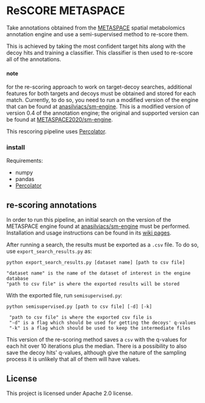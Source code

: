 # ReSCORE METASPACE

Take annotations obtained from the [METASPACE](http://metaspace2020.eu/) spatial metabolomics annotation engine and use a semi-supervised method to re-score them.

This is achieved by taking the most confident target hits along with the decoy hits and training a classifier. This classifier is then used to re-score all of the annotations.

#### note
for the re-scoring approach to work on target-decoy searches, additional features for both targets and decoys must be obtained and stored for each match. Currently, to do so, you need to run a modified version of the engine that can be found at [anasilviacs/sm-engine](https://github.com/anasilviacs/sm-engine). This is a modified version of version 0.4 of the annotation engine; the original and supported version can be found at [METASPACE2020/sm-engine](https://github.com/METASPACE2020/sm-engine).

This rescoring pipeline uses [Percolator](https://github.com/percolator/percolator).

### install

Requirements:
- numpy
- pandas
- [Percolator](https://github.com/percolator/percolator)


## re-scoring annotations

In order to run this pipeline, an initial search on the version of the METASPACE engine found at [anasilviacs/sm-engine](https://github.com/anasilviacs/sm-engine) must be performed. Installation and usage instructions can be found in its [wiki pages](https://github.com/anasilviacs/sm-engine/wiki).

After running a search, the results must be exported as a `.csv` file. To do so, use `export_search_results.py` as:

```
python export_search_results.py [dataset name] [path to csv file]

"dataset name" is the name of the dataset of interest in the engine database
"path to csv file" is where the exported results will be stored
```

With the exported file, run `semisupervised.py`:

```
python semisupervised.py [path to csv file] [-d] [-k]

 "path to csv file" is where the exported csv file is
 "-d" is a flag which should be used for getting the decoys' q-values
 "-k" is a flag which should be used to keep the intermediate files
```

This version of the re-scoring method saves a `csv` with the q-values for each hit over 10 iterations plus the median. There is a possibility to also save the decoy hits' q-values, although give the nature of the sampling process it is unlikely that all of them will have values.

## License

This project is licensed under Apache 2.0 license.
